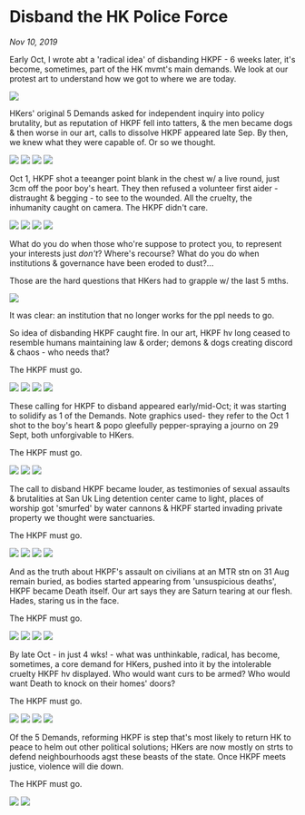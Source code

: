 # Disband the HK Police Force
*Nov 10, 2019*

Early Oct, I wrote abt a 'radical idea' of disbanding HKPF - 6 weeks later, it's become, sometimes, part of the HK mvmt's main demands. We look at our protest art to understand how we got to where we are today. 

![](images/thread44/t44-p1.jpg)

HKers' original 5 Demands asked for independent inquiry into policy brutality, but as reputation of HKPF fell into tatters, & the men became dogs & then worse in our art, calls to dissolve HKPF appeared late Sep. By then, we knew what they were capable of. Or so we thought.

![](images/thread44/t44-p2.jpg)
![](images/thread44/t44-p3.jpg)
![](images/thread44/t44-p4.jpg)
![](images/thread44/t44-p5.jpg)

Oct 1, HKPF shot a teeanger point blank in the chest w/ a live round, just 3cm off the poor boy's heart. They then refused a volunteer first aider - distraught & begging - to see to the wounded. All the cruelty, the inhumanity caught on camera. The HKPF didn't care.

![](images/thread44/t44-p6.jpg)
![](images/thread44/t44-p7.jpg)
![](images/thread44/t44-p8.jpg)
![](images/thread44/t44-p9.jpg)

What do you do when those who're suppose to protect you, to represent your interests just *don't*? Where's recourse? What do you do when institutions & governance have been eroded to dust?... 

Those are the hard questions that HKers had to grapple w/ the last 5 mths. 

![](images/thread44/t44-p10.jpg)

It was clear: an institution that no longer works for the ppl needs to go.

So idea of disbanding HKPF caught fire. In our art, HKPF hv long ceased to resemble humans maintaining law & order; demons & dogs creating discord & chaos - who needs that?

The HKPF must go.

![](images/thread44/t44-p11.jpg)
![](images/thread44/t44-p12.jpg)
![](images/thread44/t44-p13.jpg)
![](images/thread44/t44-p14.jpg)

These calling for HKPF to disband appeared early/mid-Oct; it was starting to solidify as 1 of the Demands. Note graphics used- they refer to the Oct 1 shot to the boy's heart & popo gleefully pepper-spraying a journo on 29 Sept, both unforgivable to HKers. 

The HKPF must go.

![](images/thread44/t44-p15.jpg)
![](images/thread44/t44-p16.jpg)
![](images/thread44/t44-p17.jpg)

The call to disband HKPF became louder, as testimonies of sexual assaults & brutalities at San Uk Ling detention center came to light, places of worship got 'smurfed' by water cannons & HKPF started invading private property we thought were sanctuaries. 

The HKPF must go.

![](images/thread44/t44-p18.jpg)
![](images/thread44/t44-p19.jpg)
![](images/thread44/t44-p20.jpg)
![](images/thread44/t44-p21.jpg)

And as the truth about HKPF's assault on civilians at an MTR stn on 31 Aug remain buried, as bodies started appearing from 'unsuspicious deaths', HKPF became Death itself. Our art says they are Saturn tearing at our flesh. Hades, staring us in the face.

The HKPF must go.

![](images/thread44/t44-p22.jpg)
![](images/thread44/t44-p23.jpg)
![](images/thread44/t44-p24.jpg)
![](images/thread44/t44-p25.jpg)

By late Oct - in just 4 wks! - what was unthinkable, radical, has become, sometimes, a core demand for HKers, pushed into it by the intolerable cruelty HKPF hv displayed. Who would want curs to be armed? Who would want Death to knock on their homes' doors?

The HKPF must go.

![](images/thread44/t44-p26.jpg)
![](images/thread44/t44-p27.jpg)
![](images/thread44/t44-p28.jpg)
![](images/thread44/t44-p29.jpg)

Of the 5 Demands, reforming HKPF is step that's most likely to return HK to peace to helm out other political solutions; HKers are now mostly on strts to defend neighbourhoods agst these beasts of the state. Once HKPF meets justice, violence will die down.

The HKPF must go.

![](images/thread44/t44-p30.jpg)
![](images/thread44/t44-p31.jpg)